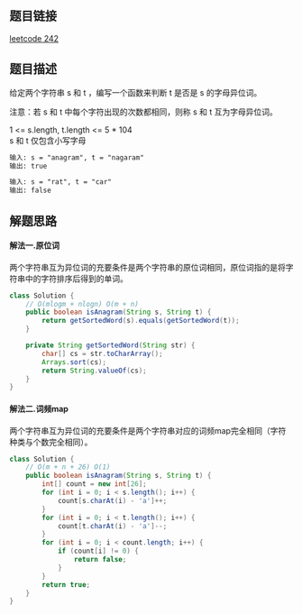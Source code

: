 ## 题目链接

[leetcode 242](https://leetcode.cn/problems/valid-anagram/)

## 题目描述

给定两个字符串 s 和 t ，编写一个函数来判断 t 是否是 s 的字母异位词。

注意：若 s 和 t 中每个字符出现的次数都相同，则称 s 和 t 互为字母异位词。

1 <= s.length, t.length <= 5 * 104  
s 和 t 仅包含小写字母

```html
输入: s = "anagram", t = "nagaram"
输出: true

输入: s = "rat", t = "car"
输出: false
```

## 解题思路

#### 解法一.原位词

两个字符串互为异位词的充要条件是两个字符串的原位词相同，原位词指的是将字符串中的字符排序后得到的单词。

```java
class Solution {
    // O(mlogm + nlogn) O(m + n)
    public boolean isAnagram(String s, String t) {
        return getSortedWord(s).equals(getSortedWord(t));
    }

    private String getSortedWord(String str) {
        char[] cs = str.toCharArray();
        Arrays.sort(cs);
        return String.valueOf(cs);
    }
}
```

#### 解法二.词频map

两个字符串互为异位词的充要条件是两个字符串对应的词频map完全相同（字符种类与个数完全相同）。

```JAVA
class Solution {
    // O(m + n + 26) O(1)
    public boolean isAnagram(String s, String t) {
        int[] count = new int[26];
        for (int i = 0; i < s.length(); i++) {
            count[s.charAt(i) - 'a']++;
        }
        for (int i = 0; i < t.length(); i++) {
            count[t.charAt(i) - 'a']--;
        }
        for (int i = 0; i < count.length; i++) {
            if (count[i] != 0) {
                return false;
            }
        }
        return true;
    }
}
```

